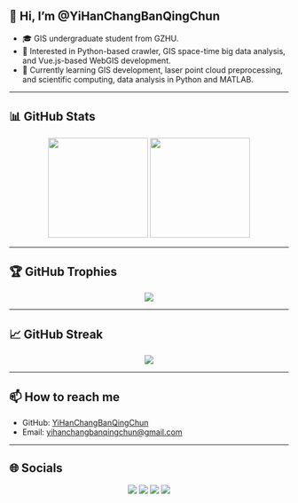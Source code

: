 ## 👋 Hi, I’m @YiHanChangBanQingChun
- 🎓 GIS undergraduate student from GZHU.
- 👀 Interested in Python-based crawler, GIS space-time big data analysis, and Vue.js-based WebGIS development.
- 🌱 Currently learning GIS development, laser point cloud preprocessing, and scientific computing, data analysis in Python and MATLAB.

---

## 📊 GitHub Stats
<div align="center">
  <img height="180em" src="https://github-readme-stats.vercel.app/api?username=YiHanChangBanQingChun&show_icons=true&count_private=true&theme=tokyonight" />
  <img height="180em" src="https://github-readme-stats.vercel.app/api/top-langs/?username=YiHanChangBanQingChun&layout=compact&theme=tokyonight&hide=CSS,html" />
</div>

---

## 🏆 GitHub Trophies
<div align="center">
  <img src="https://github-profile-trophy.vercel.app/?username=YiHanChangBanQingChun&theme=tokyonight&no-frame=true&margin-w=15" />
</div>

---

## 📈 GitHub Streak
<div align="center">
  <img src="https://github-readme-streak-stats.herokuapp.com/?user=YiHanChangBanQingChun&theme=tokyonight" />
</div>

---

## 📫 How to reach me
- GitHub: [YiHanChangBanQingChun](https://github.com/YiHanChangBanQingChun)
- Email: [yihanchangbanqingchun@gmail.com](mailto:yihanchangbanqingchun@gmail.com)

---

## 🌐 Socials
<div align="center">
  <a href="https://github.com/YiHanChangBanQingChun"><img src="https://img.shields.io/badge/GitHub-100000?style=for-the-badge&logo=github&logoColor=white" /></a>
  <a href="https://space.bilibili.com/109008161?spm_id_from=333.1007.0.0"><img src="https://img.shields.io/badge/Bilibili-00A1D6?style=for-the-badge&logo=bilibili&logoColor=white" /></a>
  <a href="https://www.zhihu.com/people/wang-yue-31-1-43"><img src="https://img.shields.io/badge/Zhihu-0084FF?style=for-the-badge&logo=zhihu&logoColor=white" /></a>
  <a href="https://x.com/HuangXing36515"><img src="https://img.shields.io/badge/X-1DA1F2?style=for-the-badge&logo=twitter&logoColor=white" /></a>
<!--   <a href="https://twitter.com/your-twitter-profile"><img src="https://img.shields.io/badge/Twitter-1DA1F2?style=for-the-badge&logo=twitter&logoColor=white" /></a> -->
</div>
